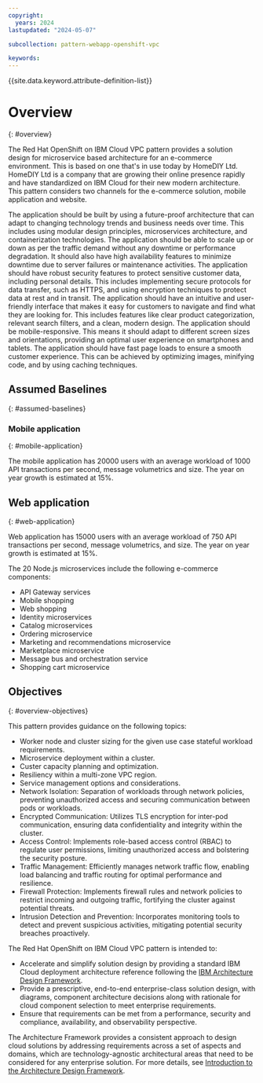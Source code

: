 ```yaml
---
copyright:
  years: 2024
lastupdated: "2024-05-07"

subcollection: pattern-webapp-openshift-vpc

keywords:
---
```

{{site.data.keyword.attribute-definition-list}}

# Overview
{: #overview}

The Red Hat OpenShift on IBM Cloud VPC pattern provides a solution design for microservice based architecture for an e-commerce environment. This is based on one that's in use today by HomeDIY Ltd. HomeDIY Ltd is a company that are growing their online presence rapidly and have standardized on IBM Cloud for their new modern architecture.
This pattern considers two channels for the e-commerce solution, mobile application and website.

The application should be built by using a future-proof architecture that can adapt to changing technology trends and business needs over time. This includes using modular design principles, microservices architecture, and containerization technologies.
The application should be able to scale up or down as per the traffic demand without any downtime or performance degradation. It should also have high availability features to minimize downtime due to server failures or maintenance activities.
The application should have robust security features to protect sensitive customer data, including personal details. This includes implementing secure protocols for data transfer, such as HTTPS, and using encryption techniques to protect data at rest and in transit.
The application should have an intuitive and user-friendly interface that makes it easy for customers to navigate and find what they are looking for. This includes features like clear product categorization, relevant search filters, and a clean, modern design.
The application should be mobile-responsive. This means it should adapt to different screen sizes and orientations, providing an optimal user experience on smartphones and tablets.
The application should have fast page loads to ensure a smooth customer experience. This can be achieved by optimizing images, minifying code, and by using caching techniques.

## Assumed Baselines
{: #assumed-baselines}

### Mobile application
{: #mobile-application}

The mobile application has 20000 users with an average workload of 1000 API transactions per second, message volumetrics and size. The year on year growth is estimated at 15%.

## Web application
{: #web-application}

Web application has 15000 users with an average workload of 750 API transactions per second, message volumetrics, and size. The year on year growth is estimated at 15%.

The 20 Node.js microservices include the following e-commerce components:

- API Gateway services
- Mobile shopping
- Web shopping
- Identity microservices
- Catalog microservices
- Ordering microservice
- Marketing and recommendations microservice
- Marketplace microservice
- Message bus and orchestration service
- Shopping cart microservice

## Objectives
{: #overview-objectives}


This pattern provides guidance on the following topics:

- Worker node and cluster sizing for the given use case stateful workload requirements.
- Microservice deployment within a cluster.
- Custer capacity planning and optimization.
- Resiliency within a multi-zone VPC region.
- Service management options and considerations.
- Network Isolation: Separation of workloads through network policies, preventing unauthorized access and securing communication between pods or workloads.
- Encrypted Communication: Utilizes TLS encryption for inter-pod communication, ensuring data confidentiality and integrity within the cluster.
- Access Control: Implements role-based access control (RBAC) to regulate user permissions, limiting unauthorized access and bolstering the security posture.
- Traffic Management: Efficiently manages network traffic flow, enabling load balancing and traffic routing for optimal performance and resilience.
- Firewall Protection: Implements firewall rules and network policies to restrict incoming and outgoing traffic, fortifying the cluster against potential threats.
- Intrusion Detection and Prevention: Incorporates monitoring tools to detect and prevent suspicious activities, mitigating potential security breaches proactively.

The Red Hat OpenShift on IBM Cloud VPC pattern is intended to:

- Accelerate and simplify solution design by providing a standard IBM Cloud deployment architecture reference following the [IBM Architecture Design Framework](https://cloud.ibm.com/docs/architecture-framework).
- Provide a prescriptive, end-to-end enterprise-class solution design, with diagrams, component architecture decisions along with rationale for cloud component selection to meet enterprise requirements.
- Ensure that requirements can be met from a performance, security and compliance, availability, and observability perspective.


The Architecture Framework provides a consistent approach to design cloud solutions by addressing requirements across a set of aspects and domains, which are technology-agnostic architectural areas that need to be considered for any enterprise solution. For more details, see [Introduction to the Architecture Design Framework](/docs/architecture-framework).
